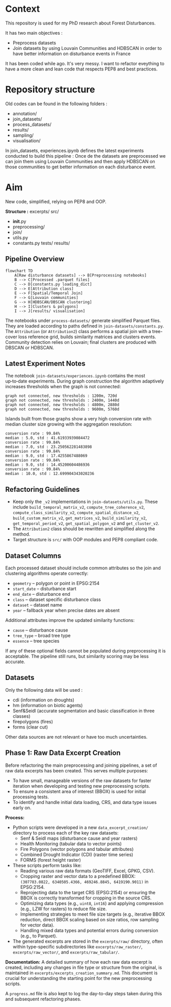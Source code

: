 # Context 

This repository is used for my PhD research about Forest Disturbances. 

It has two main objectives : 
- Preprocess datasets
- Join datasets by using Louvain Communities and HDBSCAN in order to have better information on disturbance events in France

It has been coded while ago. It's very messy. I want to refactor eveything to have a more clean and lean code that respects PEP8 and best practices. 

# Repository structure 

Old codes can be found in the following folders : 
- annotation/
- join_datasets/
- process_datasets/
- results/
- sampling/
- visualisation/

In join_datasets, experiences.ipynb defines the latest experiments conducted to build this pipeline : Once de the datasets are preprocessed we can join them using Louvain Communities and then apply HDBSCAN on those communities to get better information on each disturbance event. 

# Aim 

New code, simplified, relying on PEP8 and OOP. 

**Structure :** 
excerpts/ 
src/
- __init__.py 
- preprocessing/
- join/
- utils.py
- constants.py
tests/
results/

  
## Pipeline Overview

```mermaid
flowchart TD
    A[Raw disturbance datasets] --> B[Preprocessing notebooks]
    B --> C[Processed .parquet files]
    C --> D[constants.py loading_dict]
    D --> E[Attribution class]
    E --> F[Spatial/Temporal Join]
    F --> G[Louvain communities]
    G --> H[HDBSCAN/DBSCAN clustering]
    H --> I[Clusters & polygons]
    I --> J[results/ visualisation]
```

The notebooks under `process-datasets/` generate simplified Parquet files. They
are loaded according to paths defined in `join-datasets/constants.py`. The
`Attribution` (or `Attribution2`) class performs a spatial join with a tree-cover
loss reference grid, builds similarity matrices and clusters events. Community
detection relies on Louvain; final clusters are produced with DBSCAN or HDBSCAN.

## Latest Experiment Notes

The notebook `join-datasets/experiences.ipynb` contains the most up‑to‑date
experiments. During graph construction the algorithm adaptively increases
thresholds when the graph is not connected:

```text
graph not connected, new thresholds : 1200m, 720d
graph not connected, new thresholds : 2400m, 1440d
graph not connected, new thresholds : 4800m, 2880d
graph not connected, new thresholds : 9600m, 5760d
```

Islands built from those graphs show a very high conversion rate with median
cluster size growing with the aggregation resolution:

```text
conversion rate : 99.84%
median : 5.0, std : 41.61933939084472
conversion rate : 99.84%
median : 7.0, std : 23.250562281483898
conversion rate : 99.84%
median : 9.0, std : 17.4255867488069
conversion rate : 99.84%
median : 9.0, std : 14.45200604486936
conversion rate : 99.84%
median : 10.0, std : 12.699904343020236
```

## Refactoring Guidelines

- Keep only the `_v2` implementations in `join-datasets/utils.py`.
  These include `build_temporal_matrix_v2`, `compute_tree_coherence_v2`,
  `compute_class_similarity_v2`, `compute_spatial_distance_v2`,
  `build_custom_matrix_v2`, `get_matrices_v2`, `build_similarity_v2`,
  `get_temporal_period_v2`, `get_spatial_polygon_v2` and `get_cluster_v2`.
-  The `Attribution2` class should be rewritten and simplified along the method.
- Target structure is `src/` with OOP modules and PEP8 compliant code.

## Dataset Columns

Each processed dataset should include common attributes so the join and
clustering algorithms operate correctly:

- `geometry` – polygon or point in EPSG:2154
- `start_date` – disturbance start
- `end_date` – disturbance end
- `class` – dataset specific disturbance class
- `dataset` – dataset name
- `year` – fallback year when precise dates are absent

Additional attributes improve the updated similarity functions:

- `cause` – disturbance cause
- `tree_type` – broad tree type
- `essence` – tree species

If any of these optional fields cannot be populated during preprocessing it is
acceptable. The pipeline still runs, but similarity scoring may be less
accurate.

## Datasets

Only the following data will be used : 
- cdi (information on droughts)
- hm (information on biotic agents)
- Senf&Seidl (accurate segmentation and basic classification in three classes)
- firepolygons (fires)
- forms (clear cut) 

Other data sources are not relevant or have too much uncertainties. 

## Phase 1: Raw Data Excerpt Creation

Before refactoring the main preprocessing and joining pipelines, a set of raw data excerpts has been created. This serves multiple purposes:
- To have small, manageable versions of the raw datasets for faster iteration when developing and testing new preprocessing scripts.
- To ensure a consistent area of interest (BBOX) is used for initial processing tests.
- To identify and handle initial data loading, CRS, and data type issues early on.

**Process:**
- Python scripts were developed in a new `data_excerpt_creation/` directory to process each of the key raw datasets:
    - Senf & Seidl maps (disturbance cause and year rasters)
    - Health Monitoring (tabular data to vector points)
    - Fire Polygons (vector polygons and tabular attributes)
    - Combined Drought Indicator (CDI) (raster time series)
    - FORMS (forest height raster)
- These scripts perform tasks like:
    - Reading various raw data formats (GeoTIFF, Excel, GPKG, CSV).
    - Cropping raster and vector data to a predefined BBOX: `(307783.0822, 6340505.4366, 469246.8845, 6419190.9011)` in EPSG:2154.
    - Reprojecting data to the target CRS (EPSG:2154) or ensuring the BBOX is correctly transformed for cropping in the source CRS.
    - Optimizing data types (e.g., `uint8`, `int16`) and applying compression (e.g., LZW for rasters) to reduce file size.
    - Implementing strategies to meet file size targets (e.g., iterative BBOX reduction, direct BBOX scaling based on size ratios, row sampling for vector data).
    - Handling mixed data types and potential errors during conversion (e.g., to Parquet).
- The generated excerpts are stored in the `excerpts/raw/` directory, often within type-specific subdirectories like `excerpts/raw_raster/`, `excerpts/raw_vector/`, and `excerpts/raw_tabular/`.

**Documentation:**
A detailed summary of how each raw data excerpt is created, including any changes in file type or structure from the original, is maintained in `excerpts/excerpts_creation_summary.md`. This document is crucial for understanding the starting point for the new preprocessing scripts.

A `progress.md` file is also kept to log the day-to-day steps taken during this and subsequent refactoring phases.

